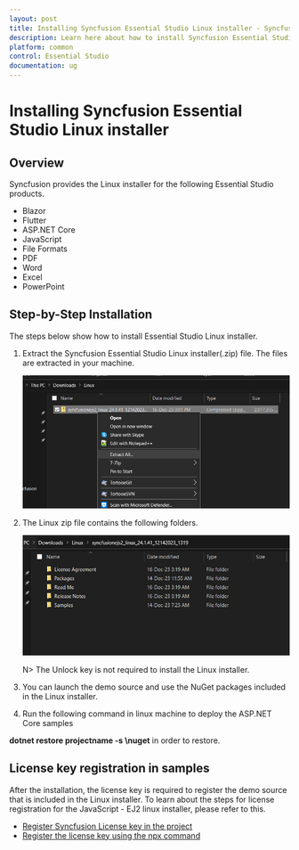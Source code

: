 ```yaml
---
layout: post
title: Installing Syncfusion Essential Studio Linux installer - Syncfusion
description: Learn here about how to install Syncfusion Essential Studio Linux installer after downloading from our Syncfusion website.
platform: common
control: Essential Studio
documentation: ug
---
```


# Installing Syncfusion Essential Studio Linux installer

## Overview

Syncfusion provides the Linux installer for the following Essential Studio products.

* Blazor
* Flutter
* ASP.NET Core
* JavaScript
* File Formats
* PDF
* Word
* Excel
* PowerPoint


## Step-by-Step Installation

The steps below show how to install Essential Studio Linux installer.

1. Extract the Syncfusion Essential Studio Linux installer(.zip) file. The files are extracted in your machine.

   ![Welcome wizard](images/Linux_Installer1.png)
   

2. The Linux zip file contains the following folders.

   ![License Agreement](images/Linux_Installer2.png)   
   
   N> The Unlock key is not required to install the Linux installer.


4. You can launch the demo source and use the NuGet packages included in the Linux installer.


5. Run the following command in linux machine to deploy the ASP.NET Core samples
 
  **dotnet restore projectname -s \nuget** in order to restore.

## License key registration in samples

After the installation, the license key is required to register the demo source that is included in the Linux installer. To learn about the steps for license registration for the JavaScript - EJ2 linux installer, please refer to this.

* [Register Syncfusion License key in the project](https://ej2.syncfusion.com/react/documentation/licensing/license-key-registration#register-syncfusion-license-key-in-the-project)
* [Register the license key using the npx command](https://ej2.syncfusion.com/react/documentation/licensing/license-key-registration#register-syncfusion-license-key-using-the-npx-command)